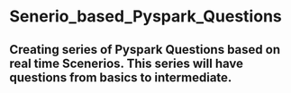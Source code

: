 # Senerio_based_Pyspark_Questions
## Creating series of Pyspark Questions based on real time Scenerios. This series will have questions from basics to intermediate. 
